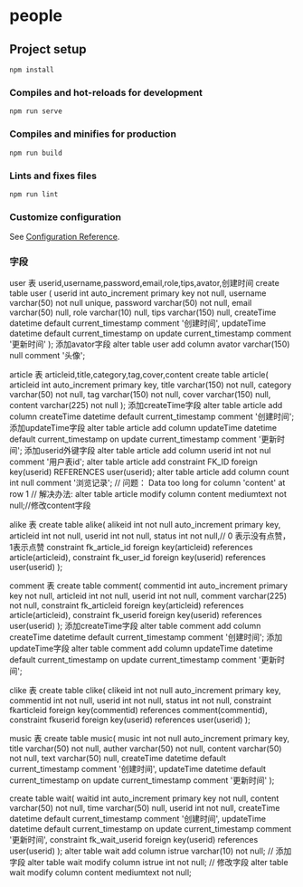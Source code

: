 # people

## Project setup
```
npm install
```

### Compiles and hot-reloads for development
```
npm run serve
```

### Compiles and minifies for production
```
npm run build
```

### Lints and fixes files
```
npm run lint
```

### Customize configuration
See [Configuration Reference](https://cli.vuejs.org/config/).


### 字段
user 表
userid,username,password,email,role,tips,avator,创建时间
create table user (
  userid int auto_increment primary key not null,
  username varchar(50) not null unique,
  password varchar(50) not null,
  email varchar(50) null,
  role varchar(10) null,
  tips varchar(150) null,
  createTime datetime default current_timestamp comment '创建时间',
  updateTime datetime default current_timestamp on update current_timestamp comment '更新时间'
);
添加avator字段
alter table user add column avator varchar(150) null comment '头像';

article 表
articleid,title,category,tag,cover,content
create table article(
  articleid int auto_increment primary key,
  title varchar(150) not null,
  category varchar(50) not null,
  tag varchar(150) not null,
  cover varchar(150) null,
  content varchar(225) not null
);
添加createTime字段
alter table article add column createTime datetime default current_timestamp comment '创建时间';
添加updateTime字段
alter table article add column updateTime datetime default current_timestamp on update current_timestamp comment '更新时间';
添加userid外键字段
alter table article add column userid int not nul comment '用户表id';
alter table article add constraint FK_ID foreign key(userid) REFERENCES user(userid);
alter table article add column count int null comment '浏览记录';
// 问题： Data too long for column 'content' at row 1
// 解决办法:
alter table article modify column content mediumtext not null;//修改content字段

alike 表
create table alike(
  alikeid int not null auto_increment primary key,
  articleid int not null,
  userid int not null,
  status int not null,// 0 表示没有点赞， 1表示点赞
  constraint fk_article_id foreign key(articleid) references article(articleid),
  constraint fk_user_id foreign key(userid) references user(userid)
);

comment 表
create table comment(
  commentid int auto_increment primary key not null,
  articleid int not null,
  userid int not null,
  comment varchar(225) not null,
  constraint fk_articleid foreign key(articleid) references article(articleid),
  constraint fk_userid foreign key(userid) references user(userid)
);
添加createTime字段
alter table comment add column createTime datetime default current_timestamp comment '创建时间';
添加updateTime字段
alter table comment add column updateTime datetime default current_timestamp on update current_timestamp comment '更新时间';

clike 表
create table clike(
  clikeid int not null auto_increment primary key,
  commentid int not null,
  userid int not null,
  status int not null,
  constraint fkarticleid foreign key(commentid) references comment(commentid),
  constraint fkuserid foreign key(userid) references user(userid)
);

music 表
create table music(
  music int not null auto_increment primary key,
  title varchar(50) not null,
  auther varchar(50) not null,
  content varchar(50) not null,
  text varchar(50) null,
  createTime datetime default current_timestamp comment '创建时间',
  updateTime datetime default current_timestamp on update current_timestamp comment '更新时间'
);

create table wait(
  waitid int auto_increment primary key not null,
  content varchar(50) not null,
  time varchar(50) null,
  userid int not null,
  createTime datetime default current_timestamp comment '创建时间',
  updateTime datetime default current_timestamp on update current_timestamp comment '更新时间',
  constraint fk_wait_userid foreign key(userid) references user(userid)
);
alter table wait add column istrue varchar(10) not null; // 添加字段
alter table wait modify column istrue int not null; // 修改字段
alter table wait modify column content mediumtext not null;

<!-- 聊天功能 -->
<!-- 1、点击聊天
判断是不是第一次聊天，如果是会在主表生成一条记录返回聊天主表id，并在聊天列表表分别插入两条记录，如果不是第一次聊天进入下一步
2、进入聊天对话框
获取上一次聊天聊天记录，将用户在此对话的在线状态改为在线
3、发送聊天信息
    3.1、先判断对方是否在线，不在线的话对方未读数+1
    3.2、将上一条最后一条消息状态改为否
    3.3、往聊天详情表插入聊天信息数据
4、删除聊天列表
将该用户的聊天列表删除状态改为删除 -->